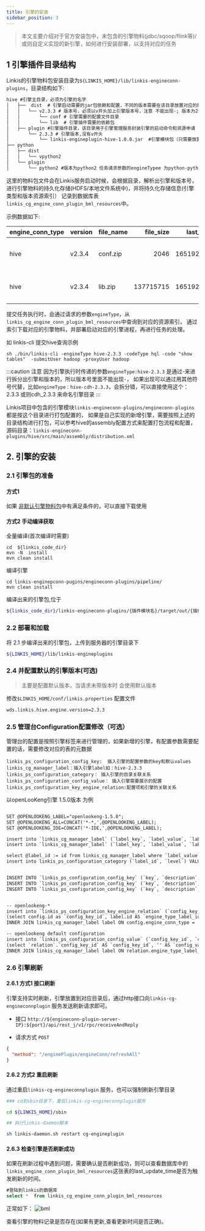 ```yaml
---
title: 引擎的安装
sidebar_position: 3
---
```


> 本文主要介绍对于官方安装包中，未包含的引擎物料(jdbc/sqoop/flink等)/或则自定义实现的新引擎，如何进行安装部署，以支持对应的任务

## 1 引擎插件目录结构

Linkis的引擎物料包安装目录为`${LINKIS_HOME}/lib/linkis-engineconn-plugins`，目录结构如下:

```html
hive #引擎主目录，必须为引擎的名字
│   ├──  dist  # 引擎启动需要的jar包依赖和配置，不同的版本需要在该目录放置对应的版本目录
│   │   └── v2.3.3 # 版本号，必须以v开头加上引擎版本号，注意 不能出现-; 版本为2.3.3  任务请求参数的engineType 为hive-2.3.3
│   │       └── conf # 引擎需要的配置文件目录
│   │       └── lib  # 引擎插件需要的依赖包
│   ├── plugin #引擎插件目录，该目录用于引擎管理服务封装引擎的启动命令和资源申请
│       └── 2.3.3 # 引擎版本,没有v开头
│           └── linkis-engineplugin-hive-1.0.0.jar  #引擎模块包（只需要放置单独的引擎包）
├── python
│   ├── dist
│   │   └── vpython2
│   └── plugin
│       └── python2 #版本为python2 任务请求参数的engineTypee 为python-python2

```

这里的物料包文件会在Linkis服务启动时候，会根据目录，解析出引擎和版本号，进行引擎物料的持久化存储(HDFS/本地文件系统中)，并将持久化存储信息(引擎类型和版本资源索引）
记录到数据库表`linkis_cg_engine_conn_plugin_bml_resources`中。

示例数据如下:

| engine_conn_type | version | file_name | file_size | last_modified | bml_resource_id | bml_resource_version | create_time | last_update_time |
| --- | --- | --- | ---: | ---: | --- | --- | --- | --- |
| hive | v2.3.4 | conf.zip | 2046 | 1651925378000 | 4f0353ac-5703-4b4d-942d-dbaead38b506 | v000001 | 2022-05-07 20:17:45 | 2022-05-07 20:17:45 |
| hive | v2.3.4 | lib.zip | 137715715 | 1651925379000 | 762595b5-a6d3-4311-8133-4f8d4e0c3aa0 | v000001 | 2022-05-07 20:17:52 | 2022-05-07 20:17:52 |

提交任务执行时，会通过请求的参数`engineType`，从`linkis_cg_engine_conn_plugin_bml_resources`中查询到对应的资源索引，
通过索引下载对应的引擎物料，并部署启动对应的引擎进程，再进行任务的处理。

如 linkis-cli 提交hive查询示例

```shell
sh ./bin/linkis-cli -engineType hive-2.3.3 -codeType hql -code "show tables"  -submitUser hadoop -proxyUser hadoop
```

:::caution 注意
因为引擎执行时传递的参数`engineType:hive-2.3.3` 是通过-来进行拆分出引擎和版本的，所以版本号里面不能出现`-`，
如果出现可以通过用其他符号代替，比如`engineType：hive-cdh-2.3.3`，会拆分错，可以直接使用这个：2.3.3 或则cdh_2.3.3 来命名引擎目录
:::

Linkis项目中包含的引擎模块`linkis-engineconn-plugins/engineconn-plugins`都是按这个目录进行打包配置的，
如果是自己实现的新增引擎，需要按照上述的目录结构进行打包，可以参考hive的assembly配置方式来配置打包流程和配置，
源码目录：`linkis-engineconn-plugins/hive/src/main/assembly/distribution.xml`

## 2. 引擎的安装

### 2.1 引擎包的准备

#### 方式1  

如果  [非默认引擎物料包](https://linkis.apache.org/zh-CN/blog/2022/04/15/how-to-download-engineconn-plugin)中有满足条件的，可以直接下载使用

#### 方式2 手动编译获取

全量编译(首次编译时需要)

```shell script
cd  ${linkis_code_dir}
mvn -N  install
mvn clean install  
```

编译引擎

```shell script
cd linkis-enginepconn-pugins/engineconn-plugins/pipeline/
mvn clean install
```

编译出来的引擎包,位于

```bash
${linkis_code_dir}/linkis-engineconn-plugins/{插件模块名}/target/out/{插件模块名}
```

### 2.2 部署和加载

将 2.1 步编译出来的引擎包，上传到服务器的引擎目录下

```bash
${LINKIS_HOME}/lib/linkis-engineplugins
```

### 2.4 并配置默认的引擎版本(可选)

> 主要是配置默认版本，当请求未带版本时 会使用默认版本

修改`$LINKIS_HOME/conf/linkis.properties` 配置文件  

```html
wds.linkis.hive.engine.version=2.3.3
```

### 2.5 管理台Configuration配置修改（可选）

管理台的配置是按照引擎标签来进行管理的，如果新增的引擎，有配置参数需要配置的话，需要修改对应的表的元数据  

```
linkis_ps_configuration_config_key:  插入引擎的配置参数的key和默认values
linkis_cg_manager_label：插入引擎label如：hive-2.3.3
linkis_ps_configuration_category： 插入引擎的目录关联关系
linkis_ps_configuration_config_value： 插入引擎需要展示的配置
linkis_ps_configuration_key_engine_relation:配置项和引擎的关联关系
```

以openLooKeng引擎 1.5.0版本 为例

```html

SET @OPENLOOKENG_LABEL="openlookeng-1.5.0";
SET @OPENLOOKENG_ALL=CONCAT('*-*,',@OPENLOOKENG_LABEL);
SET @OPENLOOKENG_IDE=CONCAT('*-IDE,',@OPENLOOKENG_LABEL);

insert into `linkis_cg_manager_label` (`label_key`, `label_value`, `label_feature`, `label_value_size`, `update_time`, `create_time`) VALUES ('combined_userCreator_engineType',@OPENLOOKENG_ALL, 'OPTIONAL', 2, now(), now());
insert into `linkis_cg_manager_label` (`label_key`, `label_value`, `label_feature`, `label_value_size`, `update_time`, `create_time`) VALUES ('combined_userCreator_engineType',@OPENLOOKENG_IDE, 'OPTIONAL', 2, now(), now());

select @label_id := id from linkis_cg_manager_label where `label_value` = @OPENLOOKENG_IDE;
insert into linkis_ps_configuration_category (`label_id`, `level`) VALUES (@label_id, 2);


INSERT INTO `linkis_ps_configuration_config_key` (`key`, `description`, `name`, `default_value`, `validate_type`, `validate_range`, `engine_conn_type`, `is_hidden`, `is_advanced`, `level`, `treeName`) VALUES ('linkis.openlookeng.url', '例如:http://127.0.0.1:8080', '连接地址', 'http://127.0.0.1:8080', 'Regex', '^\\s*http://([^:]+)(:\\d+)(/[^\\?]+)?(\\?\\S*)?$', 'openlookeng', 0, 0, 1, '数据源配置');
INSERT INTO `linkis_ps_configuration_config_key` (`key`, `description`, `name`, `default_value`, `validate_type`, `validate_range`, `engine_conn_type`, `is_hidden`, `is_advanced`, `level`, `treeName`) VALUES ('linkis.openlookeng.catalog', 'catalog', 'catalog', 'system', 'None', '', 'openlookeng', 0, 0, 1, '数据源配置');
INSERT INTO `linkis_ps_configuration_config_key` (`key`, `description`, `name`, `default_value`, `validate_type`, `validate_range`, `engine_conn_type`, `is_hidden`, `is_advanced`, `level`, `treeName`) VALUES ('linkis.openlookeng.source', 'source', 'source', 'global', 'None', '', 'openlookeng', 0, 0, 1, '数据源配置');


-- openlookeng-*
insert into `linkis_ps_configuration_key_engine_relation` (`config_key_id`, `engine_type_label_id`)
(select config.id as `config_key_id`, label.id AS `engine_type_label_id` FROM linkis_ps_configuration_config_key config
INNER JOIN linkis_cg_manager_label label ON config.engine_conn_type = 'openlookeng' and label_value = @OPENLOOKENG_ALL);

-- openlookeng default configuration
insert into `linkis_ps_configuration_config_value` (`config_key_id`, `config_value`, `config_label_id`)
(select `relation`.`config_key_id` AS `config_key_id`, '' AS `config_value`, `relation`.`engine_type_label_id` AS `config_label_id` FROM linkis_ps_configuration_key_engine_relation relation
INNER JOIN linkis_cg_manager_label label ON relation.engine_type_label_id = label.id AND label.label_value = @OPENLOOKENG_ALL);

```

### 2.6 引擎刷新

#### 2.6.1 方式1 接口刷新

引擎支持实时刷新，引擎放置到对应目录后，通过http接口向`linkis-cg-engineconnplugin` 服务发送刷新请求即可。

- 接口 `http://${engineconn-plugin-server-IP}:${port}/api/rest_j/v1/rpc/receiveAndReply`

- 请求方式 `POST`

```json
{
  "method": "/enginePlugin/engineConn/refreshAll"
}
```

#### 2.6.2 方式2 重启刷新

通过重启`linkis-cg-engineconnplugin` 服务，也可以强制刷新引擎目录

```bash
### cd到sbin目录下，重启linkis-cg-engineconnplugin服务

cd ${LINKIS_HOME}/sbin

## 执行linkis-daemon脚本

sh linkis-daemon.sh restart cg-engineplugin

```

#### 2.6.3  检查引擎是否刷新成功

如果在刷新过程中遇到问题，需要确认是否刷新成功，则可以查看数据库中的`linkis_engine_conn_plugin_bml_resources`这张表的last_update_time是否为触发刷新的时间。

```sql
#登陆到linkis的数据库
select *  from linkis_cg_engine_conn_plugin_bml_resources
```

正常如下：
![bml](https://user-images.githubusercontent.com/29391030/156343249-9f6dca8f-4e0d-438b-995f-4f469270a22d.png)

查看引擎的物料记录是否存在(如果有更新,查看更新时间是否正确)。
